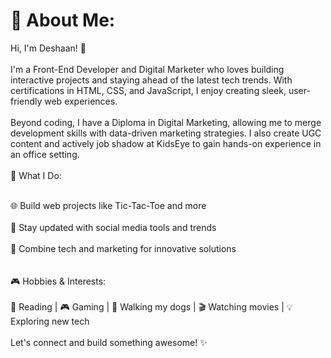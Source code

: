 # 💫 About Me:
Hi, I'm Deshaan! 👋 <br><br>I'm a Front-End Developer and Digital Marketer who loves building interactive projects and staying ahead of the latest tech trends. 
With certifications in HTML, CSS, and JavaScript, I enjoy creating sleek, user-friendly web experiences.
<br><br>Beyond coding, I have a Diploma in Digital Marketing, allowing me to merge development skills with data-driven marketing strategies. 
I also create UGC content and actively job shadow at KidsEye to gain hands-on experience in an office setting.
<br><br>
🚀 What I Do: <br><br>

🌐 Build web projects like Tic-Tac-Toe and more<br><br>
📱 Stay updated with social media tools and trends<br><br>
🎯 Combine tech and marketing for innovative solutions<br><br><br>
🎮 Hobbies & Interests: <br><br>📖 Reading | 🎮 Gaming | 🏃 Walking my dogs | 🎬 Watching movies | 💡 Exploring new tech<br><br>Let's connect and build something awesome! ✨<br><br><br><br>


